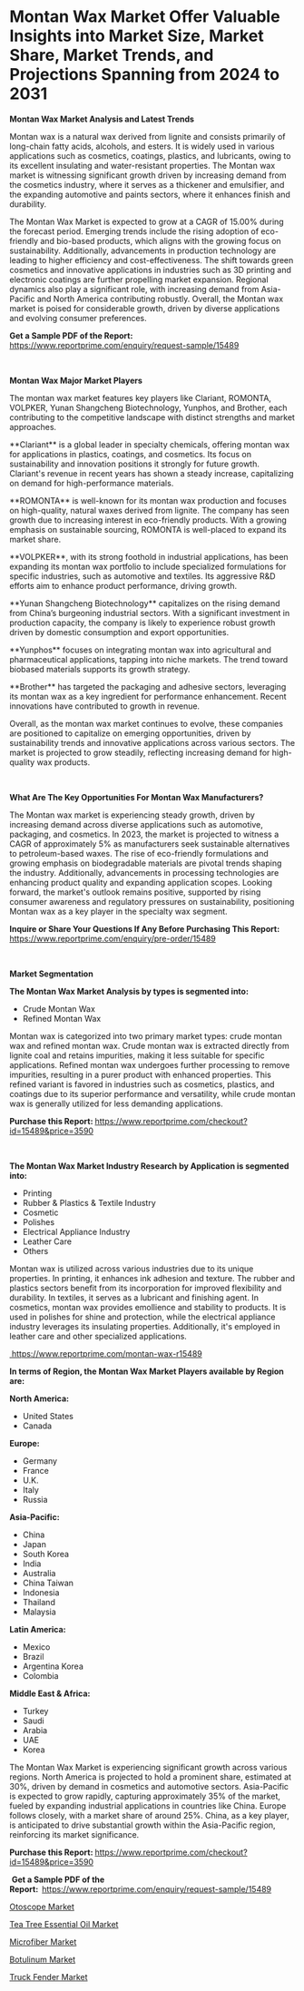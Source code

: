 <p><h1>Montan Wax Market Offer Valuable Insights into Market Size, Market Share, Market Trends, and Projections Spanning from 2024 to 2031</h1></p><p><strong>Montan Wax Market Analysis and Latest Trends</strong></p>
<p><p>Montan wax is a natural wax derived from lignite and consists primarily of long-chain fatty acids, alcohols, and esters. It is widely used in various applications such as cosmetics, coatings, plastics, and lubricants, owing to its excellent insulating and water-resistant properties. The Montan wax market is witnessing significant growth driven by increasing demand from the cosmetics industry, where it serves as a thickener and emulsifier, and the expanding automotive and paints sectors, where it enhances finish and durability.</p><p>The Montan Wax Market is expected to grow at a CAGR of 15.00% during the forecast period. Emerging trends include the rising adoption of eco-friendly and bio-based products, which aligns with the growing focus on sustainability. Additionally, advancements in production technology are leading to higher efficiency and cost-effectiveness. The shift towards green cosmetics and innovative applications in industries such as 3D printing and electronic coatings are further propelling market expansion. Regional dynamics also play a significant role, with increasing demand from Asia-Pacific and North America contributing robustly. Overall, the Montan wax market is poised for considerable growth, driven by diverse applications and evolving consumer preferences.</p></p>
<p><strong>Get a Sample PDF of the Report:&nbsp;</strong> <a href="https://www.reportprime.com/enquiry/request-sample/15489?utm_campaign=11&utm_medium=2&utm_source=Github&utm_content=ia&utm_term=16112024&utm_id=montan-wax">https://www.reportprime.com/enquiry/request-sample/15489</a></p>
<p>&nbsp;</p>
<p><strong>Montan Wax Major Market Players</strong></p>
<p><p>The montan wax market features key players like Clariant, ROMONTA, VOLPKER, Yunan Shangcheng Biotechnology, Yunphos, and Brother, each contributing to the competitive landscape with distinct strengths and market approaches.</p><p>**Clariant** is a global leader in specialty chemicals, offering montan wax for applications in plastics, coatings, and cosmetics. Its focus on sustainability and innovation positions it strongly for future growth. Clariant's revenue in recent years has shown a steady increase, capitalizing on demand for high-performance materials.</p><p>**ROMONTA** is well-known for its montan wax production and focuses on high-quality, natural waxes derived from lignite. The company has seen growth due to increasing interest in eco-friendly products. With a growing emphasis on sustainable sourcing, ROMONTA is well-placed to expand its market share.</p><p>**VOLPKER**, with its strong foothold in industrial applications, has been expanding its montan wax portfolio to include specialized formulations for specific industries, such as automotive and textiles. Its aggressive R&D efforts aim to enhance product performance, driving growth.</p><p>**Yunan Shangcheng Biotechnology** capitalizes on the rising demand from China’s burgeoning industrial sectors. With a significant investment in production capacity, the company is likely to experience robust growth driven by domestic consumption and export opportunities.</p><p>**Yunphos** focuses on integrating montan wax into agricultural and pharmaceutical applications, tapping into niche markets. The trend toward biobased materials supports its growth strategy.</p><p>**Brother** has targeted the packaging and adhesive sectors, leveraging its montan wax as a key ingredient for performance enhancement. Recent innovations have contributed to growth in revenue.</p><p>Overall, as the montan wax market continues to evolve, these companies are positioned to capitalize on emerging opportunities, driven by sustainability trends and innovative applications across various sectors. The market is projected to grow steadily, reflecting increasing demand for high-quality wax products.</p></p>
<p>&nbsp;</p>
<p><strong>What Are The Key Opportunities For Montan Wax Manufacturers?</strong></p>
<p><p>The Montan wax market is experiencing steady growth, driven by increasing demand across diverse applications such as automotive, packaging, and cosmetics. In 2023, the market is projected to witness a CAGR of approximately 5% as manufacturers seek sustainable alternatives to petroleum-based waxes. The rise of eco-friendly formulations and growing emphasis on biodegradable materials are pivotal trends shaping the industry. Additionally, advancements in processing technologies are enhancing product quality and expanding application scopes. Looking forward, the market's outlook remains positive, supported by rising consumer awareness and regulatory pressures on sustainability, positioning Montan wax as a key player in the specialty wax segment.</p></p>
<p><strong>Inquire or Share Your Questions If Any Before Purchasing This Report:</strong> <a href="https://www.reportprime.com/enquiry/pre-order/15489?utm_campaign=11&utm_medium=2&utm_source=Github&utm_content=ia&utm_term=16112024&utm_id=montan-wax">https://www.reportprime.com/enquiry/pre-order/15489</a></p>
<p>&nbsp;</p>
<p><strong>Market Segmentation</strong></p>
<p><strong>The Montan Wax Market Analysis by types is segmented into:</strong></p>
<p><ul><li>Crude Montan Wax</li><li>Refined Montan Wax</li></ul></p>
<p><p>Montan wax is categorized into two primary market types: crude montan wax and refined montan wax. Crude montan wax is extracted directly from lignite coal and retains impurities, making it less suitable for specific applications. Refined montan wax undergoes further processing to remove impurities, resulting in a purer product with enhanced properties. This refined variant is favored in industries such as cosmetics, plastics, and coatings due to its superior performance and versatility, while crude montan wax is generally utilized for less demanding applications.</p></p>
<p><strong>Purchase this Report:&nbsp;</strong><a href="https://www.reportprime.com/checkout?id=15489&price=3590&utm_campaign=11&utm_medium=2&utm_source=Github&utm_content=ia&utm_term=16112024&utm_id=montan-wax">https://www.reportprime.com/checkout?id=15489&price=3590</a></p>
<p>&nbsp;</p>
<p><strong>The Montan Wax Market Industry Research by Application is segmented into:</strong></p>
<p><ul><li>Printing</li><li>Rubber & Plastics & Textile Industry</li><li>Cosmetic</li><li>Polishes</li><li>Electrical Appliance Industry</li><li>Leather Care</li><li>Others</li></ul></p>
<p><p>Montan wax is utilized across various industries due to its unique properties. In printing, it enhances ink adhesion and texture. The rubber and plastics sectors benefit from its incorporation for improved flexibility and durability. In textiles, it serves as a lubricant and finishing agent. In cosmetics, montan wax provides emollience and stability to products. It is used in polishes for shine and protection, while the electrical appliance industry leverages its insulating properties. Additionally, it's employed in leather care and other specialized applications.</p></p>
<p><a href="https://www.reportprime.com/montan-wax-r15489?utm_campaign=11&utm_medium=2&utm_source=Github&utm_content=ia&utm_term=16112024&utm_id=montan-wax">&nbsp;https://www.reportprime.com/montan-wax-r15489</a></p>
<p><strong>In terms of Region, the Montan Wax Market Players available by Region are:</strong></p>
<p>
    <p> <strong> North America: </strong>
        <ul>
            <li>United States</li>
            <li>Canada</li>
        </ul>
        </p> 
    <p> <strong> Europe: </strong>
        <ul>
            <li>Germany</li>
            <li>France</li>
            <li>U.K.</li>
            <li>Italy</li>
            <li>Russia</li>
        </ul>
        </p> 
    <p> <strong> Asia-Pacific: </strong>
        <ul>
            <li>China</li>
            <li>Japan</li>
            <li>South Korea</li>
            <li>India</li>
            <li>Australia</li>
            <li>China Taiwan</li>
            <li>Indonesia</li>
            <li>Thailand</li>
            <li>Malaysia</li>
        </ul>
        </p> 
    <p> <strong> Latin America: </strong>
        <ul>
            <li>Mexico</li>
            <li>Brazil</li>
            <li>Argentina Korea</li>
            <li>Colombia</li>
        </ul>
        </p> 
    <p> <strong> Middle East & Africa: </strong>
        <ul>
            <li>Turkey</li>
            <li>Saudi</li>
            <li>Arabia</li>
            <li>UAE</li>
            <li>Korea</li>
        </ul>
    </p>
    </p>
<p><p>The Montan Wax Market is experiencing significant growth across various regions. North America is projected to hold a prominent share, estimated at 30%, driven by demand in cosmetics and automotive sectors. Asia-Pacific is expected to grow rapidly, capturing approximately 35% of the market, fueled by expanding industrial applications in countries like China. Europe follows closely, with a market share of around 25%. China, as a key player, is anticipated to drive substantial growth within the Asia-Pacific region, reinforcing its market significance.</p></p>
<p><strong>Purchase this Report: </strong><a href="https://www.reportprime.com/checkout?id=15489&price=3590&utm_campaign=11&utm_medium=2&utm_source=Github&utm_content=ia&utm_term=16112024&utm_id=montan-wax">https://www.reportprime.com/checkout?id=15489&price=3590</a></p>
<p>&nbsp;<strong>Get a Sample PDF of the Report:&nbsp;&nbsp;</strong><a href="https://www.reportprime.com/enquiry/request-sample/15489?utm_campaign=11&utm_medium=2&utm_source=Github&utm_content=ia&utm_term=16112024&utm_id=montan-wax">https://www.reportprime.com/enquiry/request-sample/15489</a></p>
<p><strong></strong></p>
<p><p><a href="https://github.com/KamrulHadi87/Market-Research-Report-List-1/blob/main/otoscope-market.md?utm_campaign=11&utm_medium=2&utm_source=Github&utm_content=ia&utm_term=16112024&utm_id=montan-wax">Otoscope Market</a></p><p><a href="https://www.linkedin.com/pulse/insights-tea-tree-essential-oil-market-size-which-expanding-dw1ie?utm_campaign=11&utm_medium=2&utm_source=Github&utm_content=ia&utm_term=16112024&utm_id=montan-wax">Tea Tree Essential Oil Market</a></p><p><a href="https://github.com/ChiragRp1/Market-Research-Report-List-6/blob/main/microfiber-market.md?utm_campaign=11&utm_medium=2&utm_source=Github&utm_content=ia&utm_term=16112024&utm_id=montan-wax">Microfiber Market</a></p><p><a href="https://issuu.com/reportprime-2/docs/botulinum-market-size-2030.pptx_d21071d25c96a7?utm_campaign=11&utm_medium=2&utm_source=Github&utm_content=ia&utm_term=16112024&utm_id=montan-wax">Botulinum Market</a></p><p><a href="https://www.linkedin.com/pulse/investing-truck-fender-market-trends-leading-products-repge?utm_campaign=11&utm_medium=2&utm_source=Github&utm_content=ia&utm_term=16112024&utm_id=montan-wax">Truck Fender Market</a></p></p>